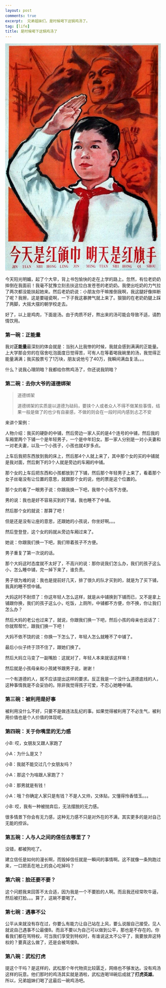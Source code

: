 ```yaml
---
layout: post
comments: true
excerpt:  兄弟姐妹们，是时候喝下这锅鸡汤了。
tag: [life]
title: 是时候喝下这锅鸡汤了
---
```


![](../images/honglingjin.jpg)

今天阳光明媚，起了个大早，背上书包愉快的走在上学的路上。忽然，有位老奶奶摔倒在我面前！我毫不犹豫立刻去扶这位白发苍苍的老奶奶。我使出吃奶的力气拉了两次都没能扶起她来。然后老奶奶说：小朋友你干嘛推倒我啊，我这腿好像摔断了呢？我擦，这是要碰瓷啊，一下子我这暴脾气就上来了。狠狠的在老奶奶腿上踩了两脚，大摇大摆的朝学校走去。

好了，以上是鸡肉，下面是汤。由于肉质不好，熬出来的汤可能会导致不适，请酌情饮用。

### 第一碗：正能量

我对**正能量**最深刻的体会就是：当别人比我惨的时候，我就会感到满满的正能量。上大学那会穷的在宿舍吃泡面度日觉得苦，可有人在等着喝我碗里的汤，我觉得正能量满满；我买股票亏了1万块，朋友说他亏了40万，我瞬间满血复活。。。

什么？说我心理阴暗？我都给你熬鸡汤了，你还说我阴暗？

### 第二碗：去你大爷的道德绑架

> 道德绑架
> 
> 道德绑架的实质是以道德为砝码，要挟个人或者众人不得不做某些事情，结果一般是做了的也少有自豪感，不做的则会在一段时间内感到忐忑不安

来讲个案例：

人物介绍：我买的硬卧的中铺，然后旁边一家人买的是4个连号的中铺，然后我的车厢里两个下铺一个是年轻男子，一个是中年妇女。那一家人分别是一对小夫妻和一对老夫妻，以及一个小孩子，小孩也就4岁多点。

上车后我把东西放到我的床上，然后那4个人就上来了，其中那个女的买的中铺就是我对面，然后剩下的3个人就是旁边的车厢的中铺。

那个女的上车后把东西和小孩都放到了下铺，然后那个年轻男子上来了，看着那个女子丝毫没有让位置的意思，就跟那个女的说，他的票是这个位置的。

那个女的看了一眼男子说：你跟我换一下吧，我带个小孩不方便。

男的说：我也是好不容易买到的下铺，我也睡不了中铺。

然后那个女的就说：那算了吧！

但是还是没有让座的意思，还跟她的小孩说，你坐好啊。。。

然后登登登，这个女的妈就从旁边车厢过来了。

她说：你跟我们换一下吧，我们带着孩子不方便。

男子重复了第一次说的话。

那个大妈这时态度就不太好了，不高兴的说：那你说我们怎么办，我们的孩子这么小，怎么睡中铺，完一掉下来了，谁负责。

男子很为难的说：我也是提前好几天，排了很久的队才买到的，就是为了买下铺，我真的睡不惯中铺。

大妈这时不耐烦了：你这年轻人怎么这样，就是从中铺换到下铺而已，又不是拿上铺跟你换，我们的孩子这么小，吃饭，上厕所，中铺都不方便，你不换，你让我们怎么办？

然后大妈的老公也过来了，就说，你跟我们换一下吧，然后小孩的母亲也说话了：你就帮帮忙，跟我们换一下吧！

大妈不依不饶的说：你换一下怎么了，年轻人怎么就睡不了中铺了。

最后小伙子终于顶不住了，跟她们换了。

然后大妈立马变了一副嘴脸：这就对了，年轻人本来就该这样嘛！

然后就是小孩母亲和小孩姥爷跟男子说，谢谢！

一个有道德的人，就不应该提出这样的要求。反正我是一个没什么道德底线的人，这种事情我是不会妥协的。除非我觉得孩子可爱，不忍心她睡中铺。

### 第三碗：被利用是好事

被利用没什么不好，只要不是做违法乱纪的事。如果觉得被利用了不必生气，被利用价值也是个人价值的体现呢。

### 第四碗：关于你嘴里的无力感

小B: 哎，女朋友又跟人家跑了

小A：为什么是又？

小B：我就不能交过几个女朋友吗？

小A：那这个为啥跟人家跑了？

小B：那男就是有钱！

小A：哦？你确定人家只是有钱？不是人又帅，又体贴，又懂得怜香惜玉。。。

小B:  哎，我有一种被抛弃后，无法摆脱的无力感。

很多情景下你会有无力感，这种无力感不只是对外在的不满，其实更多的是对自己无能的控诉。

### 第五碗：人与人之间的信任去哪里了？

没错，都被狗吃了。

建立信任是如何的漫长啊，而毁掉信任就是一瞬间的事情啊。这不就像一条狗跑过来，一口把丢在地上的良心吃掉吗？

### 第六碗：脸还要不要？

这个问题我来回答不太合适，因为我是一个不要脸的人啊。而且我还经常吹牛逼，然后被打脸。。。算了，这碗不要喝了。

### 第七碗：遇事不公

公平从来就没有存在过，你要么有能力让自己站在上风，要么说服自己接受。见人就说自己遇事不公最傻B。而且不要以为自己可以做到公平，那也是不存在的。你看我们都在骂特权，可当我们享受到特权时，有谁说这太不公平了，我要放弃这特权的？要真这么做了，还是会被骂傻B。

### 第八碗：武松打虎

提这个干吗？是这样的，武松那个年代物资比较匮乏，网络也不够发达。没有鸡汤这样的玩意。他们那时的鸡汤其实就是酒啦，武松连喝18碗后成就了**打虎英雄**。所以，兄弟姐妹们喝了这最后一碗鸡汤吧。